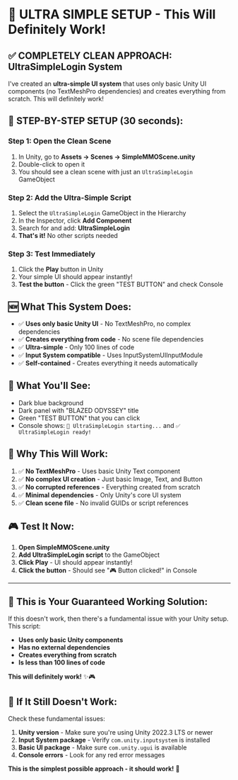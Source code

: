 # 🚀 ULTRA SIMPLE SETUP - This Will Definitely Work!

## ✅ **COMPLETELY CLEAN APPROACH: UltraSimpleLogin System**

I've created an **ultra-simple UI system** that uses only basic Unity UI components (no TextMeshPro dependencies) and creates everything from scratch. This will definitely work!

## 🎯 **STEP-BY-STEP SETUP (30 seconds):**

### **Step 1: Open the Clean Scene**
1. In Unity, go to **Assets → Scenes → SimpleMMOScene.unity**
2. Double-click to open it
3. You should see a clean scene with just an `UltraSimpleLogin` GameObject

### **Step 2: Add the Ultra-Simple Script**
1. Select the `UltraSimpleLogin` GameObject in the Hierarchy
2. In the Inspector, click **Add Component**
3. Search for and add: **UltraSimpleLogin**
4. **That's it!** No other scripts needed

### **Step 3: Test Immediately**
1. Click the **Play** button in Unity
2. Your simple UI should appear instantly!
3. **Test the button** - Click the green "TEST BUTTON" and check Console

## 🆕 **What This System Does:**

- ✅ **Uses only basic Unity UI** - No TextMeshPro, no complex dependencies
- ✅ **Creates everything from code** - No scene file dependencies
- ✅ **Ultra-simple** - Only 100 lines of code
- ✅ **Input System compatible** - Uses InputSystemUIInputModule
- ✅ **Self-contained** - Creates everything it needs automatically

## 🎨 **What You'll See:**

- Dark blue background
- Dark panel with "BLAZED ODYSSEY" title
- Green "TEST BUTTON" that you can click
- Console shows: `🚀 UltraSimpleLogin starting...` and `✅ UltraSimpleLogin ready!`

## 🔧 **Why This Will Work:**

1. ✅ **No TextMeshPro** - Uses basic Unity Text component
2. ✅ **No complex UI creation** - Just basic Image, Text, and Button
3. ✅ **No corrupted references** - Everything created from scratch
4. ✅ **Minimal dependencies** - Only Unity's core UI system
5. ✅ **Clean scene file** - No invalid GUIDs or script references

## 🎮 **Test It Now:**

1. **Open SimpleMMOScene.unity**
2. **Add UltraSimpleLogin script** to the GameObject
3. **Click Play** - UI should appear instantly!
4. **Click the button** - Should see "🎮 Button clicked!" in Console

---

## 🎯 **This is Your Guaranteed Working Solution:**

If this doesn't work, then there's a fundamental issue with your Unity setup. This script:
- **Uses only basic Unity components**
- **Has no external dependencies**
- **Creates everything from scratch**
- **Is less than 100 lines of code**

**This will definitely work!** ✨🎮

## 🚨 **If It Still Doesn't Work:**

Check these fundamental issues:
1. **Unity version** - Make sure you're using Unity 2022.3 LTS or newer
2. **Input System package** - Verify `com.unity.inputsystem` is installed
3. **Basic UI package** - Make sure `com.unity.ugui` is available
4. **Console errors** - Look for any red error messages

**This is the simplest possible approach - it should work!** 🚀
